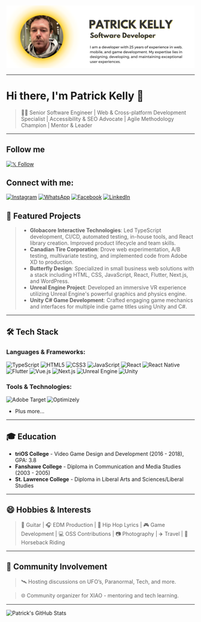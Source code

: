 ![Header Banner](logos/github-header.png)

___
# Hi there, I'm Patrick Kelly 👋

>👨‍💻 Senior Software Engineer | Web & Cross-platform Development Specialist | Accessibility & SEO Advocate | Agile Methodology Champion | Mentor & Leader

---

## Follow me 
[![𝕏 Follow](https://img.shields.io/badge/Follow%207.2K%20-%20xspacehost-black?style=for-the-badge&logo=x&logoColor=white)](https://twitter.com/)

## Connect with me:

[![Instagram](https://img.shields.io/badge/Instagram-E4405F?style=for-the-badge&logo=instagram&logoColor=white)](https://instagram.com/waldovisionx)
[![WhatsApp](https://img.shields.io/badge/WhatsApp-25D366?style=for-the-badge&logo=whatsapp&logoColor=white)](https://wa.me/14382766226)
[![Facebook](https://img.shields.io/badge/Facebook-1877F2?style=for-the-badge&logo=facebook&logoColor=white)](https://facebook.com/waldovisionx)
[![LinkedIn](https://img.shields.io/badge/LinkedIn-0A66C2?style=for-the-badge&logo=linkedin&logoColor=white)]([https://linkedin.com/in/soultatoo](https://www.linkedin.com/in/soultatoo8888/))


## 🚀 Featured Projects

> - **Globacore Interactive Technologies**: Led TypeScript development, CI/CD, automated testing, in-house tools, and React library creation. Improved product lifecycle and team skills.
> - **Canadian Tire Corporation**: Drove web experimentation, A/B testing, multivariate testing, and implemented code from Adobe XD to production.
> - **Butterfly Design**: Specialized in small business web solutions with a stack including HTML, CSS, JavaScript, React, Flutter, Next.js, and WordPress.
> - **Unreal Engine Project**: Developed an immersive VR experience utilizing Unreal Engine's powerful graphics and physics engine.
> - **Unity C# Game Development**: Crafted engaging game mechanics and interfaces for multiple indie game titles using Unity and C#.

---

## 🛠️ Tech Stack

### Languages & Frameworks:
![TypeScript](https://img.shields.io/badge/TypeScript-3178C6?style=for-the-badge&logo=typescript&logoColor=white)
![HTML5](https://img.shields.io/badge/HTML5-E34F26?style=for-the-badge&logo=html5&logoColor=white)
![CSS3](https://img.shields.io/badge/CSS3-1572B6?style=for-the-badge&logo=css3&logoColor=white)
![JavaScript](https://img.shields.io/badge/JavaScript-F7DF1E?style=for-the-badge&logo=javascript&logoColor=black)
![React](https://img.shields.io/badge/React-20232A?style=for-the-badge&logo=react&logoColor=61DAFB)
![React Native](https://img.shields.io/badge/React_Native-20232A?style=for-the-badge&logo=react&logoColor=61DAFB)
![Flutter](https://img.shields.io/badge/Flutter-02569B?style=for-the-badge&logo=flutter&logoColor=white)
![Vue.js](https://img.shields.io/badge/Vue.js-35495E?style=for-the-badge&logo=vue.js&logoColor=4FC08D)
![Next.js](https://img.shields.io/badge/Next.js-000000?style=for-the-badge&logo=next.js&logoColor=white)
![Unreal Engine](https://img.shields.io/badge/Unreal_Engine-313131?style=for-the-badge&logo=unreal-engine&logoColor=white)
![Unity](https://img.shields.io/badge/Unity-000000?style=for-the-badge&logo=unity&logoColor=white)

### Tools & Technologies:
![Adobe Target](https://img.shields.io/badge/-Adobe_Target-FF0000?style=for-the-badge&logo=Adobe&logoColor=white)
![Optimizely](https://img.shields.io/badge/-Optimizely-FF5A00?style=for-the-badge&logo=Optimizely&logoColor=white)
- Plus more...

---

## 🎓 Education

- **triOS College** - Video Game Design and Development (2016 - 2018), GPA: 3.8
- **Fanshawe College** - Diploma in Communication and Media Studies (2003 - 2005)
- **St. Lawrence College** - Diploma in Liberal Arts and Sciences/Liberal Studies

---

## 😄 Hobbies & Interests

> 🎸 Guitar | 🎧 EDM Production | 🎤 Hip Hop Lyrics | 🎮 Game Development | 💻 OSS Contributions | 📷 Photography | ✈️ Travel | 🐴 Horseback Riding

---

## 🚀 Community Involvement

> 🛰 Hosting discussions on UFO’s, Paranormal, Tech, and more.

> 🌐 Community organizer for XIAO - mentoring and tech learning.

---


![Patrick's GitHub Stats](https://github-readme-stats.vercel.app/api?username=patgpt&show_icons=true&theme=tokyonight)

